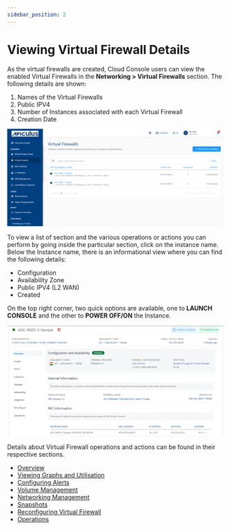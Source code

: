 ```yaml
---
sidebar_position: 2
---
```

# Viewing Virtual Firewall Details

As the virtual firewalls are created, Cloud Console users can view the enabled Virtual Firewalls in the **Networking > Virtual Firewalls** section. The following details are shown:

1. Names of the Virtual Firewalls
2. Public IPV4
3. Number of Instances associated with each Virtual Firewall
4. Creation Date

![Viewing VFI Network Details](img/ViewingVFINetworkDetails1.png)

To view a list of section and the various operations or actions you can perform by going inside the particular section, click on the instance name. Below the Instance name, there is an informational view where you can find the following details:

- Configuration
- Availability Zone
- Public IPV4 (L2 WAN)
- Created 

On the top right corner, two quick options are available, one to **LAUNCH CONSOLE** and the other to **POWER OFF/ON** the Instance.

![Viewing VFI Network Details](img/ViewingVFINetworkDetails2.png)

Details about Virtual Firewall operations and actions can be found in their respective sections.

- [Overview](docs/Subscribers/Networking/VirtualFirewall/FirewallInstances/Overview.md)
- [Viewing Graphs and Utilisation](ViewingGraphsandUtilization.md)
- [Configuring Alerts](docs/Subscribers/Networking/VirtualFirewall/FirewallInstances/ConfiguringAlerts.md)
- [Volume Management](docs/Subscribers/Networking/VirtualFirewall/FirewallInstances/VolumeManagement.md)
- [Networking Management](docs/Subscribers/Networking/VirtualFirewall/FirewallInstances/NetworkingManagement.md)
- [Snapshots](docs/Subscribers/Networking/VirtualFirewall/FirewallInstances/Snapshots.md)
- [Reconfiguring Virtual Firewall](ReconfiguringVirtualFirewall.md)
- [Operations](docs/Subscribers/Networking/VirtualFirewall/FirewallInstances/Operations.md)



